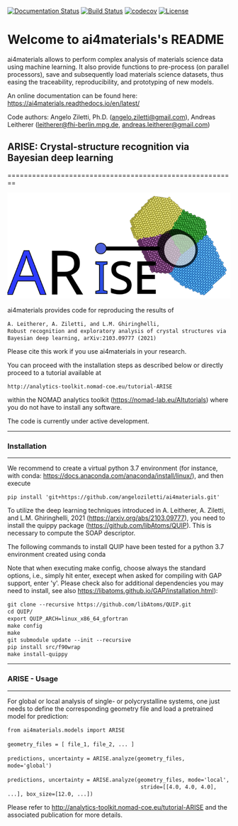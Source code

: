 [![Documentation Status](https://readthedocs.org/projects/ai4materials/badge/?version=latest)](https://ai4materials.readthedocs.io/en/latest/?badge=latest)
[![Build Status](https://travis-ci.org/angeloziletti/ai4materials.svg?branch=master)](https://travis-ci.org/angeloziletti/ai4materials)
[![codecov](https://codecov.io/gh/angeloziletti/ai4materials/branch/master/graph/badge.svg)](https://codecov.io/gh/angeloziletti/ai4materials)
[![License](https://img.shields.io/badge/License-Apache%202.0-blue.svg)](https://opensource.org/licenses/Apache-2.0)


Welcome to ai4materials's README
========================================

ai4materials allows to perform complex analysis of materials science data using machine learning. It also
provide functions to pre-process (on parallel processors), save and subsequently load materials science datasets,
thus easing the traceability, reproducibility, and prototyping of new models.

An online documentation can be found here: https://ai4materials.readthedocs.io/en/latest/

Code authors: Angelo Ziletti, Ph.D. (angelo.ziletti@gmail.com), Andreas Leitherer (leitherer@fhi-berlin.mpg.de, andreas.leitherer@gmail.com)


## ARISE: Crystal-structure recognition via Bayesian deep learning
========================================================

![](./assets/ARISE_logo.svg)

ai4materials provides code for reproducing the results of 

    A. Leitherer, A. Ziletti, and L.M. Ghiringhelli,
    Robust recognition and exploratory analysis of crystal structures via Bayesian deep learning, arXiv:2103.09777 (2021)

Please cite this work if you use ai4materials in your research.

You can proceed with the installation steps as described below or directly proceed to a tutorial available at

    http://analytics-toolkit.nomad-coe.eu/tutorial-ARISE
    
within the NOMAD analytics toolkit (https://nomad-lab.eu/AItutorials) where you do not have to install any software.

The code is currently under active development.

------------------
### Installation
------------------

We recommend to create a virtual python 3.7 environment (for instance, with conda: https://docs.anaconda.com/anaconda/install/linux/), and then execute

    pip install 'git+https://github.com/angeloziletti/ai4materials.git'

To utilize the deep learning techniques introduced in A. Leitherer, A. Ziletti, and L.M. Ghiringhelli, 2021 (https://arxiv.org/abs/2103.09777), you need to install the quippy package (https://github.com/libAtoms/QUIP). This is necessary to compute the SOAP descriptor. 


The following commands to install QUIP have been tested for a python 3.7 environment created using conda 

Note that when executing make config, choose always the standard options, i.e., simply hit enter, execept when asked for compiling with GAP support, enter 'y'. Please check also for additional dependencies you may need to install, see also https://libatoms.github.io/GAP/installation.html):

    git clone --recursive https://github.com/libAtoms/QUIP.git
    cd QUIP/
    export QUIP_ARCH=linux_x86_64_gfortran
    make config
    make
    git submodule update --init --recursive
    pip install src/f90wrap
    make install-quippy

---------------
### ARISE - Usage
---------------

For global or local analysis of single- or polycrystalline systems, one just needs to define the corresponding geometry file and load a pretrained model for prediction:

    from ai4materials.models import ARISE

    geometry_files = [ file_1, file_2, ... ]

    predictions, uncertainty = ARISE.analyze(geometry_files, mode='global') 

    predictions, uncertainty = ARISE.analyze(geometry_files, mode='local',
                                              stride=[[4.0, 4.0, 4.0], ...], box_size=[12.0, ...])
                                              
Please refer to  http://analytics-toolkit.nomad-coe.eu/tutorial-ARISE and the associated publication for more details.
